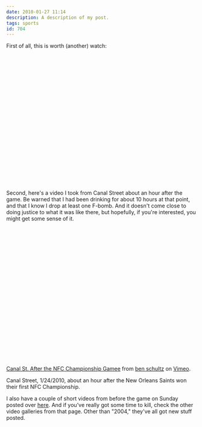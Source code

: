 ```yaml
---
date: 2010-01-27 11:14
description: A description of my post.
tags: sports
id: 704
---
```

First of all, this is worth (another) watch:

<object width="425" height="344"><param name="movie" value="http://www.youtube.com/v/Y_yneL9f-2c&hl=en_US&fs=1&"></param><param name="allowFullScreen" value="true"></param><param name="allowscriptaccess" value="always"></param><embed src="http://www.youtube.com/v/Y_yneL9f-2c&hl=en_US&fs=1&" type="application/x-shockwave-flash" allowscriptaccess="always" allowfullscreen="true" width="425" height="344"></embed></object>

Second, here's a video I took from Canal Street about an hour after the game.  Be warned that I had been drinking for about 10 hours at that point, and that I know I drop at least one F-bomb.  And it doesn't come close to doing justice to what it was like there, but hopefully, if you're interested, you might get some sense of it.

<object width="626" height="352"><param name="allowfullscreen" value="true" /><param name="allowscriptaccess" value="always" /><param name="movie" value="http://vimeo.com/moogaloop.swf?clip_id=9011990&amp;server=vimeo.com&amp;show_title=1&amp;show_byline=0&amp;show_portrait=0&amp;color=666698&amp;fullscreen=1" /><embed src="http://vimeo.com/moogaloop.swf?clip_id=9011990&amp;server=vimeo.com&amp;show_title=1&amp;show_byline=0&amp;show_portrait=0&amp;color=666698&amp;fullscreen=1" type="application/x-shockwave-flash" allowfullscreen="true" allowscriptaccess="always" width="626" height="352"></embed></object><p class="caption"><a href="http://vimeo.com/9011990">Canal St. After the NFC Championship Gamee</a> from <a href="http://vimeo.com/user244752">ben schultz</a> on <a href="http://vimeo.com">Vimeo</a>.</p><p class="caption">Canal Street, 1/24/2010, about an hour after the New Orleans Saints won their first NFC Championship.</p>


I also have a couple of short videos from before the game on Sunday posted over <a href="/vidHome.php" target="_blank">here</a>.  And if you've really got some time to kill, check the other video galleries from that page.  Other than "2004," they've all got new stuff posted.